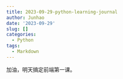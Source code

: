```yaml
---
title: 2023-09-29-python-learning-journal
author: Junhao
date: '2023-09-29'
slug: []
categories:
  - Python
tags:
  - Markdown
---
```

  加油，明天搞定前端第一课。